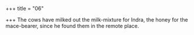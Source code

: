 +++
title = "06"

+++
The cows have milked out the milk-mixture for Indra, the honey for the  mace-bearer,
since he found them in the remote place.